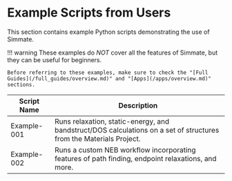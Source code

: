 # Example Scripts from Users

This section contains example Python scripts demonstrating the use of Simmate.

!!! warning
    These examples do *NOT* cover all the features of Simmate, but they can be useful for beginners. 
    
    Before referring to these examples, make sure to check the "[Full Guides](/full_guides/overview.md)" and "[Apps](/apps/overview.md)" sections.


| Script Name | Description                                                                                                        |
| ----------- | ------------------------------------------------------------------------------------------------------------------ |
| Example-001 | Runs relaxation, static-energy, and bandstruct/DOS calculations on a set of structures from the Materials Project. |
| Example-002 | Runs a custom NEB workflow incorporating features of path finding, endpoint relaxations, and more.                 |
